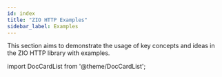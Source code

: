 ```yaml
---
id: index
title: "ZIO HTTP Examples"
sidebar_label: Examples
---
```


This section aims to demonstrate the usage of key concepts and ideas in the ZIO HTTP library with examples.

import DocCardList from '@theme/DocCardList';

<DocCardList />